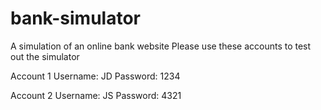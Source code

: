 # bank-simulator
A simulation of an online bank website
Please use these accounts to test out the simulator

Account 1
Username: JD
Password: 1234

Account 2
Username: JS
Password: 4321
